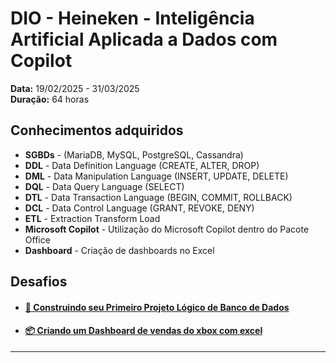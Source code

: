 # DIO - Heineken - Inteligência Artificial Aplicada a Dados com Copilot

**Data:** 19/02/2025 - 31/03/2025</br>
**Duração:** 64 horas

## Conhecimentos adquiridos

* **SGBDs** - (MariaDB, MySQL, PostgreSQL, Cassandra)
* **DDL** - Data Definition Language (CREATE, ALTER, DROP)
* **DML** - Data Manipulation Language (INSERT, UPDATE, DELETE)
* **DQL** - Data Query Language (SELECT)
* **DTL** - Data Transaction Language (BEGIN, COMMIT, ROLLBACK)
* **DCL** - Data Control Language (GRANT, REVOKE, DENY)
* **ETL** - Extraction Transform Load
* **Microsoft Copilot** - Utilização do Microsoft Copilot dentro do Pacote Office 
* **Dashboard** - Criação de dashboards no Excel


## Desafios
* #### [🚀 Construindo seu Primeiro Projeto Lógico de Banco de Dados](construindo-seu-primeiro-projeto-logico-de-banco-de-dados/)
* #### [📦 Criando um Dashboard de vendas do xbox com excel](criando-um-dashboard-de-vendas-do-xbox-com-excel/)


<hr/>